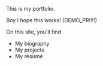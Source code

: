This is my portfolio.

Boy I hope this works! (DEMO_PR!!!!)

On this site, you'll find

- My biography
- My projects
- My résumé
